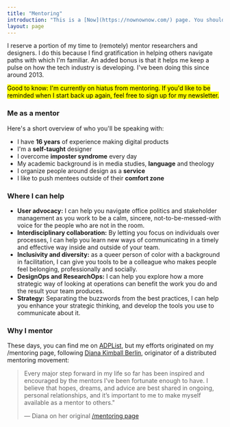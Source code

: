 ```yaml
---
title: "Mentoring"
introduction: "This is a [Now](https://nownownow.com/) page. You should make one for yourself."
layout: page
---
```

I reserve a portion of my time to (remotely) mentor researchers and designers. I do this because I find gratification in helping others navigate paths with which I'm familiar. An added bonus is that it helps me keep a pulse on how the tech industry is developing. I've been doing this since around 2013. 

<mark>Good to know: I'm currently on hiatus from mentoring. If you'd like to be reminded when I start back up again, feel free to sign up for my newsletter.</mark>

### Me as a mentor
Here's a short overview of who you'll be speaking with:

- I have **16 years** of experience making digital products
- I'm a **self-taught** designer
- I overcome **imposter syndrome** every day
- My academic background is in media studies, **language** and theology
- I organize people around design as a **service**
- I like to push mentees outside of their **comfort zone**

### Where I can help

- **User advocacy:** I can help you navigate office politics and stakeholder management as you work to be a calm, sincere, not-to-be-messed-with voice for the people who are not in the room.
- **Interdisciplinary collaboration:** By letting you focus on individuals over processes, I can help you learn new ways of communicating in a timely and effective way inside and outside of your team.
- **Inclusivity and diversity:** as a queer person of color with a background in facilitation, I can give you tools to be a colleague who makes people feel belonging, professionally and socially.
- **DesignOps and ResearchOps:** I can help you explore how a more strategic way of looking at operations can benefit the work you do and the result your team produces.
- **Strategy:** Separating the buzzwords from the best practices, I can help you enhance your strategic thinking, and develop the tools you use to communicate about it.

### Why I mentor
These days, you can find me on [ADPList](https://adplist.org/mentors/zinzy-nev-geene), but my efforts originated on my /mentoring page, following [Diana Kimball Berlin](https://dianaberlin.com/), originator of a distributed mentoring movement:


> Every major step forward in my life so far has been inspired and encouraged by the mentors I’ve been fortunate enough to have. I believe that hopes, dreams, and advice are best shared in ongoing, personal relationships, and it’s important to me to make myself available as a mentor to others."
> 
>  — Diana on her original [/mentoring page](https://web.archive.org/web/20120629142454/http://mentoring.is/)
